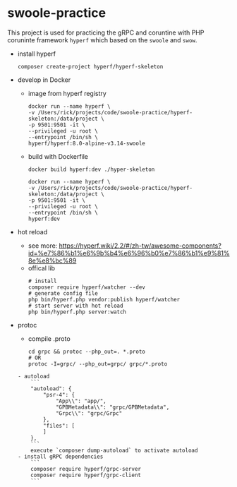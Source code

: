 # swoole-practice

This project is used for practicing the gRPC and coruntine with PHP coruninte framework `hyperf` which based on the `swoole` and `swow`.

- install hyperf
    ```
    composer create-project hyperf/hyperf-skeleton
    ```

- develop in Docker
    - image from hyperf registry
        ```shell
        docker run --name hyperf \
        -v /Users/rick/projects/code/swoole-practice/hyperf-skeleton:/data/project \
        -p 9501:9501 -it \
        --privileged -u root \
        --entrypoint /bin/sh \
        hyperf/hyperf:8.0-alpine-v3.14-swoole
        ```

    - build with Dockerfile
        ```shell
        docker build hyperf:dev ./hyper-skeleton

        docker run --name hyperf \
        -v /Users/rick/projects/code/swoole-practice/hyperf-skeleton:/data/project \
        -p 9501:9501 -it \
        --privileged -u root \
        --entrypoint /bin/sh \
        hyperf:dev
        ```

- hot reload
    - see more: https://hyperf.wiki/2.2/#/zh-tw/awesome-components?id=%e7%86%b1%e6%9b%b4%e6%96%b0%e7%86%b1%e9%81%8e%e8%bc%89
    - offical lib
        ```shell
        # install
        composer require hyperf/watcher --dev
        # generate config file
        php bin/hyperf.php vendor:publish hyperf/watcher
        # start server with hot reload
        php bin/hyperf.php server:watch
        ```

- protoc
    - compile .proto
        ```
        cd grpc && protoc --php_out=. *.proto
        # OR
        protoc -I=grpc/ --php_out=grpc/ grpc/*.proto
    ```
    - autoload
        ```
        "autoload": {
            "psr-4": {
                "App\\": "app/",
                "GPBMetadata\\": "grpc/GPBMetadata",
                "Grpc\\": "grpc/Grpc"
            },
            "files": [
            ]
        },
        ```
        execute `composer dump-autoload` to activate autoload
    - install gRPC dependencies
        ```
        composer require hyperf/grpc-server
        composer require hyperf/grpc-client
        ```
